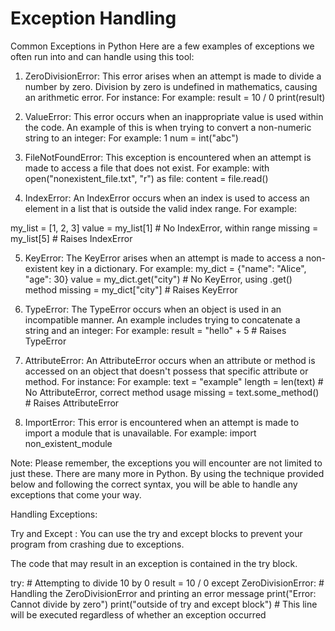 # Exception Handling

Common Exceptions in Python
Here are a few examples of exceptions we often run into and can handle using this tool:

1. ZeroDivisionError: This error arises when an attempt is made to divide a number by zero. Division by zero is undefined in mathematics, causing an arithmetic error. For instance:
For example:
result = 10 / 0 
print(result)


2. ValueError: This error occurs when an inappropriate value is used within the code. An example of this is when trying to convert a non-numeric string to an integer:
For example:
1 num = int("abc")


3. FileNotFoundError: This exception is encountered when an attempt is made to access a file that does not exist.
For example:
with open("nonexistent_file.txt", "r") as file:
     content = file.read()  


4. IndexError: An IndexError occurs when an index is used to access an element in a list that is outside the valid index range.
For example:

my_list = [1, 2, 3]
value = my_list[1]  # No IndexError, within range
missing = my_list[5]  # Raises IndexError


5. KeyError: The KeyError arises when an attempt is made to access a non-existent key in a dictionary.
For example:
my_dict = {"name": "Alice", "age": 30}
value = my_dict.get("city")  # No KeyError, using .get() method
missing = my_dict["city"]  # Raises KeyError


6. TypeError: The TypeError occurs when an object is used in an incompatible manner. An example includes trying to concatenate a string and an integer:
For example:
result = "hello" + 5   # Raises TypeError


7. AttributeError: An AttributeError occurs when an attribute or method is accessed on an object that doesn't possess that specific attribute or method. For instance:
For example:
text = "example"
length = len(text)  # No AttributeError, correct method usage
missing = text.some_method()  # Raises AttributeError


8. ImportError: This error is encountered when an attempt is made to import a module that is unavailable. For example: import non_existent_module

Note: Please remember, the exceptions you will encounter are not limited to just these. There are many more in Python. 
By using the technique provided below and following the correct syntax, you will be able to handle any exceptions that come your way.

Handling Exceptions:

Try and Except : You can use the try and except blocks to prevent your program from crashing due to exceptions.

The code that may result in an exception is contained in the try block.

try:
    # Attempting to divide 10 by 0
    result = 10 / 0
except ZeroDivisionError:
    # Handling the ZeroDivisionError and printing an error message
    print("Error: Cannot divide by zero")
print("outside of try and except block")  # This line will be executed regardless of whether an exception occurred

